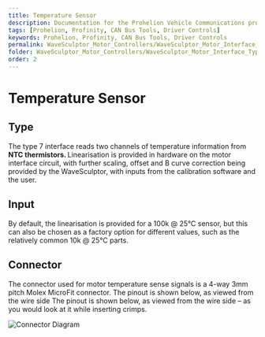 ```yaml
---
title: Temperature Sensor
description: Documentation for the Prohelion Vehicle Communications protocol
tags: [Prohelion, Profinity, CAN Bus Tools, Driver Controls]
keywords: Prohelion, Profinity, CAN Bus Tools, Driver Controls
permalink: WaveSculptor_Motor_Controllers/WaveSculptor_Motor_Interface_Type_7/Temperature_sensor.html
folder: WaveSculptor_Motor_Controllers/WaveSculptor_Motor_Interface_Type_7
order: 2
---
```


# Temperature Sensor

## Type 

The type 7 interface reads two channels of temperature information from <strong>NTC thermistors. </strong> Linearisation is provided in hardware on the motor interface circuit, with further scaling, offset and B curve correction being provided by the WaveSculptor, with inputs from the calibration software and the user.

## Input

By default, the linearisation is provided for a 100k @ 25°C sensor, but this can also be chosen as a factory option for different values, such as the relatively common 10k @ 25°C parts.

## Connector

The connector used for motor temperature sense signals is a 4-way 3mm pitch Molex MicroFit connector. The pinout is shown below, as viewed from the wire side The pinout is shown below, as viewed from the wire side – as you would look at it while inserting crimps.  

![Connector Diagram]({{site.dox.baseurl}}/images/WaveSculptor_Motor_Interface_T7/Connector2.png)

